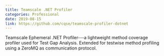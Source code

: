 ```yaml
---
title: Teamscale .NET Profiler
categories: Professional
date: 2019-08-15
link: https://github.com/cqse/teamscale-profiler-dotnet
---
```


Teamscale Ephemeral .NET Profiler---a lightweight method coverage profiler used for Test Gap Analysis.
Extended for testwise method profiling using a ZeroMQ as communication protocol.
